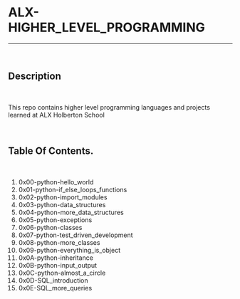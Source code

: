 <h1>ALX-HIGHER_LEVEL_PROGRAMMING</h1>
<hr>
<br>
<h2>Description</h2>
<br>
<p>This repo contains higher level programming languages and projects learned at ALX Holberton School</p>
<br>
<h2>Table Of Contents.</h2>
<br>
<ol>
  <li>0x00-python-hello_world</li>
<li>0x01-python-if_else_loops_functions</li>
<li>0x02-python-import_modules</li>
<li>0x03-python-data_structures</li>
<li>0x04-python-more_data_structures</li>
<li>0x05-python-exceptions</li>
<li>0x06-python-classes</li>
<li>0x07-python-test_driven_development</li>
<li>0x08-python-more_classes</li>
<li>0x09-python-everything_is_object</li>
<li>0x0A-python-inheritance</li>
<li>0x0B-python-input_output</li>
<li>0x0C-python-almost_a_circle</li>
<li>0x0D-SQL_introduction</li>
<li>0x0E-SQL_more_queries</li>
  </ol>
